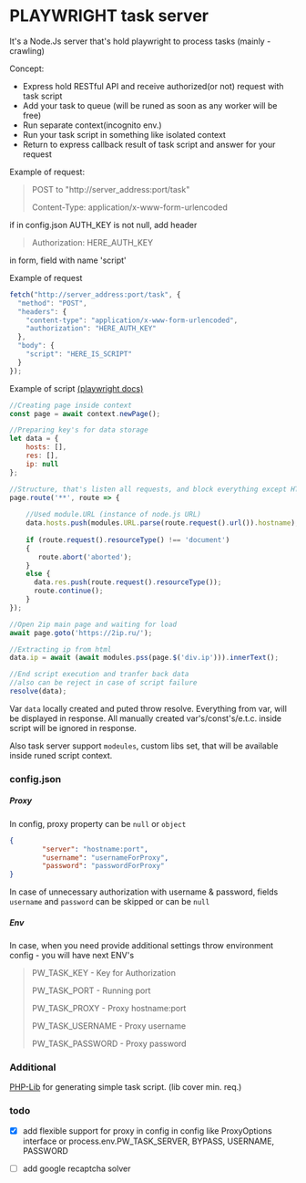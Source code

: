 # PLAYWRIGHT task server
It's a Node.Js server that's hold playwright to process tasks (mainly - crawling)

Concept:
- Express hold RESTful API and receive authorized(or not) request with task script
- Add your task to queue (will be runed as soon as any worker will be free)
- Run separate context(incognito env.)
- Run your task script in something like isolated context
- Return to express callback result of task script and answer for your request


Example of request:
>POST to "http://server_address:port/task"
>
>Content-Type: application/x-www-form-urlencoded

if in config.json AUTH_KEY is not null, add header
>Authorization: HERE_AUTH_KEY

in form, field with name 'script'

Example of request
```js
fetch("http://server_address:port/task", {
  "method": "POST",
  "headers": {
    "content-type": "application/x-www-form-urlencoded",
    "authorization": "HERE_AUTH_KEY"
  },
  "body": {
    "script": "HERE_IS_SCRIPT"
  }
});
```

Example of script [(playwright docs)](https://playwright.dev/)
```js
//Creating page inside context
const page = await context.newPage();

//Preparing key's for data storage
let data = {
    hosts: [],
    res: [],
    ip: null
};

//Structure, that's listen all requests, and block everything except HTML and log req.
page.route('**', route => {
    
    //Used module.URL (instance of node.js URL)
    data.hosts.push(modules.URL.parse(route.request().url()).hostname);
    
    if (route.request().resourceType() !== 'document') 
    {
       route.abort('aborted');
    }
    else {
      data.res.push(route.request().resourceType());
      route.continue();
    }
});

//Open 2ip main page and waiting for load
await page.goto('https://2ip.ru/');

//Extracting ip from html
data.ip = await (await modules.pss(page.$('div.ip'))).innerText();

//End script execution and tranfer back data
//also can be reject in case of script failure
resolve(data);
``` 
Var `data` locally created and puted throw resolve. Everything from var, will be displayed in response. 
All manually created var's/const's/e.t.c. inside script will be ignored in response.

Also task server support `modeules`, custom libs set, that will be available inside runed script context.

### config.json

##### Proxy
In config, proxy property can be `null` or `object`
```json
{
        "server": "hostname:port",
        "username": "usernameForProxy",
        "password": "passwordForProxy"
}
```
In case of unnecessary authorization with username & password, fields `username` and `password` can be skipped or can be `null`

##### Env
In case, when you need provide additional settings throw environment config - you will have next ENV's
> PW_TASK_KEY - Key for Authorization
> 
> PW_TASK_PORT - Running port
> 
> PW_TASK_PROXY - Proxy hostname:port
> 
> PW_TASK_USERNAME - Proxy username
> 
> PW_TASK_PASSWORD - Proxy password

### Additional
[PHP-Lib](https://github.com/luka-dev/playwright-php) for generating simple task script. (lib cover min. req.)

### todo
- [x] add flexible support for proxy in config
in config like ProxyOptions interface or process.env.PW_TASK_SERVER, BYPASS, USERNAME, PASSWORD

- [ ] add google recaptcha solver
